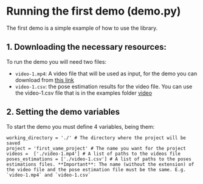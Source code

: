 # Running the first demo (demo.py)

The first demo is a simple example of how to use the library.

## 1. Downloading the necessary resources:

To run the demo you will need two files:
- `video-1.mp4`: A video file that will be used as input, for the demo you can download from [this link](https://drive.google.com/file/d/1w6OW9cN_-S30B7rOANvSaR9c3O5KeF0c/view)
- `video-1.csv`: the pose estimation results for the video file. You can use the video-1.csv file that is in the examples folder [video](/examples/video-1.csv) 

## 2. Setting the demo variables
To start the demo you must define 4 variables, being them:

```
working_directory = './' # The directory where the project will be saved
project = 'first_vame_project' # The name you want for the project
videos =  ['./video-1.mp4'] # A list of paths to the videos file
poses_estimations = ['./video-1.csv'] # A list of paths to the poses estimations files. **Important**: The name (without the extension) of the video file and the pose estimation file must be the same. E.g. `video-1.mp4` and `video-1.csv`
```


